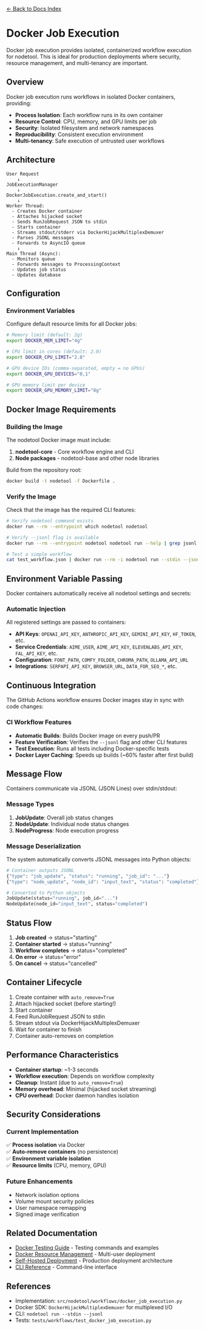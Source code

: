 [← Back to Docs Index](index.md)

# Docker Job Execution

Docker job execution provides isolated, containerized workflow execution for nodetool. This is ideal for production
deployments where security, resource management, and multi-tenancy are important.

## Overview

Docker job execution runs workflows in isolated Docker containers, providing:

- **Process Isolation**: Each workflow runs in its own container
- **Resource Control**: CPU, memory, and GPU limits per job
- **Security**: Isolated filesystem and network namespaces
- **Reproducibility**: Consistent execution environment
- **Multi-tenancy**: Safe execution of untrusted user workflows

## Architecture

```
User Request
    ↓
JobExecutionManager
    ↓
DockerJobExecution.create_and_start()
    ↓
Worker Thread:
  - Creates Docker container
  - Attaches hijacked socket
  - Sends RunJobRequest JSON to stdin
  - Starts container
  - Streams stdout/stderr via DockerHijackMultiplexDemuxer
  - Parses JSONL messages
  - Forwards to AsyncIO queue
    ↓
Main Thread (Async):
  - Monitors queue
  - Forwards messages to ProcessingContext
  - Updates job status
  - Updates database
```

## Configuration

### Environment Variables

Configure default resource limits for all Docker jobs:

```bash
# Memory limit (default: 2g)
export DOCKER_MEM_LIMIT="4g"

# CPU limit in cores (default: 2.0)
export DOCKER_CPU_LIMIT="2.0"

# GPU device IDs (comma-separated, empty = no GPUs)
export DOCKER_GPU_DEVICES="0,1"

# GPU memory limit per device
export DOCKER_GPU_MEMORY_LIMIT="8g"
```

## Docker Image Requirements

### Building the Image

The nodetool Docker image must include:

1. **nodetool-core** - Core workflow engine and CLI
1. **Node packages** - nodetool-base and other node libraries

Build from the repository root:

```bash
docker build -t nodetool -f Dockerfile .
```

### Verify the Image

Check that the image has the required CLI features:

```bash
# Verify nodetool command exists
docker run --rm --entrypoint which nodetool nodetool

# Verify --jsonl flag is available
docker run --rm --entrypoint nodetool nodetool run --help | grep jsonl

# Test a simple workflow
cat test_workflow.json | docker run --rm -i nodetool run --stdin --jsonl
```

## Environment Variable Passing

Docker containers automatically receive all nodetool settings and secrets:

### Automatic Injection

All registered settings are passed to containers:

- **API Keys**: `OPENAI_API_KEY`, `ANTHROPIC_API_KEY`, `GEMINI_API_KEY`, `HF_TOKEN`, etc.
- **Service Credentials**: `AIME_USER`, `AIME_API_KEY`, `ELEVENLABS_API_KEY`, `FAL_API_KEY`, etc.
- **Configuration**: `FONT_PATH`, `COMFY_FOLDER`, `CHROMA_PATH`, `OLLAMA_API_URL`
- **Integrations**: `SERPAPI_API_KEY`, `BROWSER_URL`, `DATA_FOR_SEO_*`, etc.

## Continuous Integration

The GitHub Actions workflow ensures Docker images stay in sync with code changes:

### CI Workflow Features

- **Automatic Builds**: Builds Docker image on every push/PR
- **Feature Verification**: Verifies the `--jsonl` flag and other CLI features
- **Test Execution**: Runs all tests including Docker-specific tests
- **Docker Layer Caching**: Speeds up builds (~60% faster after first build)

## Message Flow

Containers communicate via JSONL (JSON Lines) over stdin/stdout:

### Message Types

1. **JobUpdate**: Overall job status changes
1. **NodeUpdate**: Individual node status changes
1. **NodeProgress**: Node execution progress

### Message Deserialization

The system automatically converts JSONL messages into Python objects:

```python
# Container outputs JSONL
{"type": "job_update", "status": "running", "job_id": "..."}
{"type": "node_update", "node_id": "input_text", "status": "completed"}

# Converted to Python objects
JobUpdate(status="running", job_id="...")
NodeUpdate(node_id="input_text", status="completed")
```

## Status Flow

1. **Job created** → status="starting"
1. **Container started** → status="running"
1. **Workflow completes** → status="completed"
1. **On error** → status="error"
1. **On cancel** → status="cancelled"

## Container Lifecycle

1. Create container with `auto_remove=True`
1. Attach hijacked socket (before starting!)
1. Start container
1. Feed RunJobRequest JSON to stdin
1. Stream stdout via DockerHijackMultiplexDemuxer
1. Wait for container to finish
1. Container auto-removes on completion

## Performance Characteristics

- **Container startup**: ~1-3 seconds
- **Workflow execution**: Depends on workflow complexity
- **Cleanup**: Instant (due to `auto_remove=True`)
- **Memory overhead**: Minimal (hijacked socket streaming)
- **CPU overhead**: Docker daemon handles isolation

## Security Considerations

### Current Implementation

✅ **Process isolation** via Docker\
✅ **Auto-remove containers** (no persistence)\
✅ **Environment variable isolation**\
✅ **Resource limits** (CPU, memory, GPU)

### Future Enhancements

- Network isolation options
- Volume mount security policies
- User namespace remapping
- Signed image verification

## Related Documentation

- [Docker Testing Guide](docker-testing.md) - Testing commands and examples
- [Docker Resource Management](docker-resource-management.md) - Multi-user deployment
- [Self-Hosted Deployment](self_hosted.md) - Production deployment architecture
- [CLI Reference](cli.md) - Command-line interface

## References

- Implementation: `src/nodetool/workflows/docker_job_execution.py`
- Docker SDK: `DockerHijackMultiplexDemuxer` for multiplexed I/O
- CLI: `nodetool run --stdin --jsonl`
- Tests: `tests/workflows/test_docker_job_execution.py`
